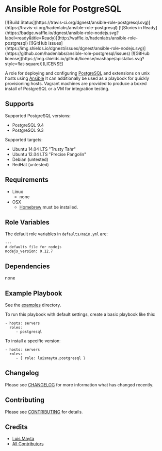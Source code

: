 # Ansible Role for PostgreSQL

<span class="badges" align="center">
[![Build Status](https://travis-ci.org/dgnest/ansible-role-postgresql.svg)](https://travis-ci.org/hadenlabs/ansible-role-postgresql)
[![Stories in Ready](https://badge.waffle.io/dgnest/ansible-role-nodejs.svg?label=ready&title=Ready)](http://waffle.io/hadenlabs/ansible-role-postgresql)
[![GitHub issues](https://img.shields.io/dgnest/issues/dgnest/ansible-role-nodejs.svg)](https://github.com/hadenlabs/ansible-role-postgresql/issues)
[![GitHub license](https://img.shields.io/github/license/mashape/apistatus.svg?style=flat-square)](LICENSE)
</span>


A role for deploying and configuring [PostgreSQL][link-postgresql]
and extensions on unix hosts using [Ansible][link-ansible]
It can additionally be used as a playbook for quickly provisioning hosts.
Vagrant machines are provided to produce a boxed install of PostgreSQL or a VM for integration testing.

## Supports

Supported PostgreSQL versions:

- PostgreSQL 9.4
- PostgreSQL 9.3

Supported targets:
- Ubuntu 14.04 LTS "Trusty Tahr"
- Ubuntu 12.04 LTS "Precise Pangolin"
- Debian (untested)
- RedHat (untested)

## Requirements

 - Linux
   - none
 - OSX
   - [Homebrew][link-brew] must be installed.


## Role Variables

The default role variables in `defaults/main.yml` are:

    ---
    # defaults file for nodejs
    nodejs_version: 0.12.7


## Dependencies

none

## Example Playbook

See the [examples](./examples/) directory.

To run this playbook with default settings, create a basic playbook like this:

    - hosts: servers
      roles:
         - postgresql

To install a specific version:

    - hosts: servers
      roles:
         - { role: luismayta.postgresql }


## Changelog

Please see [CHANGELOG](CHANGELOG.md) for more information what has changed recently.

## Contributing

Please see [CONTRIBUTING](CONTRIBUTING.md) for details.

## Credits

- [Luis Mayta][link-author]
- [All Contributors][link-contributors]

<!-- info repositories -->
[svg-travis]: https://travis-ci.org/dgnest/ansible-role-postgresql.svg
[link-travis]: https://travis-ci.org/hadenlabs/ansible-role-postgresql
[svg-waffle]: https://badge.waffle.io/dgnest/ansible-role-nodejs.svg?label=ready&title=Ready
[link-waffle]: http://waffle.io/hadenlabs/ansible-role-postgresql
[svg-issues]: https://img.shields.io/dgnest/issues/dgnest/ansible-role-nodejs.svg
[link-issues]: https://github.com/hadenlabs/ansible-role-postgresql/issues
<!-- info repositories -->

[link-postgresql]: http://www.postgresql.org/
[link-brew]: http://brew.sh/
[link-ansible]: http://www.ansibleworks.com/
<!-- Other -->
[link-author]: https://github.com/luismayta
[link-contributors]: contributors

